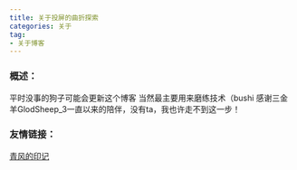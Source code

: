 ```yaml
---
title: 关于投屏的曲折探索
categories: 关于
tag:
- 关于博客
---
```


### 概述：

平时没事的狗子可能会更新这个博客
当然最主要用来磨练技术（bushi
感谢三金羊GlodSheep_3一直以来的陪伴，没有ta，我也许走不到这一步！

### 友情链接：

[青风的印记](https://ciane.cn/)